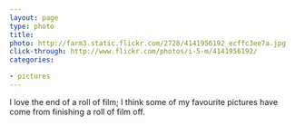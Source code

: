 ```yaml
---
layout: page
type: photo
title: 
photo: http://farm3.static.flickr.com/2728/4141956192_ecffc3ee7a.jpg
click-through: http://www.flickr.com/photos/i-5-m/4141956192/
categories: 

- pictures
---
```

I love the end of a roll of film; I think some of my favourite pictures have come from finishing a roll of film off.
